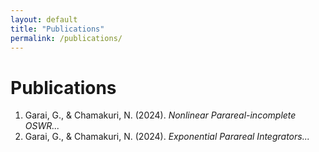 ```yaml
---
layout: default
title: "Publications"
permalink: /publications/
---
```


# Publications

1. Garai, G., & Chamakuri, N. (2024). *Nonlinear Parareal-incomplete OSWR...*
2. Garai, G., & Chamakuri, N. (2024). *Exponential Parareal Integrators...*

